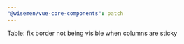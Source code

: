 ```yaml
---
"@wisemen/vue-core-components": patch
---
```


Table: fix border not being visible when columns are sticky

